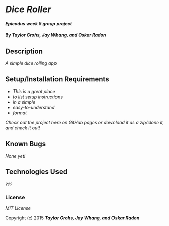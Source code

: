 # _Dice Roller_

#### _Epicodus week 5 group project_

#### By _**Taylor Grohs, Jay Whang, and Oskar Radon**_

## Description

_A simple dice rolling app_

## Setup/Installation Requirements

* _This is a great place_
* _to list setup instructions_
* _in a simple_
* _easy-to-understand_
* _format_

_Check out the project here on GitHub pages or download it as a zip/clone it, and check it out!_

## Known Bugs

_None yet!_

## Technologies Used

_???_

### License

*MIT License*

Copyright (c) 2015 **_Taylor Grohs, Jay Whang, and Oskar Radon_**
